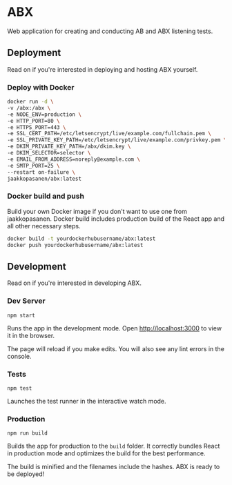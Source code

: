 # ABX
Web application for creating and conducting AB and ABX listening tests.

## Deployment
Read on if you're interested in deploying and hosting ABX yourself.

### Deploy with Docker
```bash
docker run -d \
-v /abx:/abx \
-e NODE_ENV=production \
-e HTTP_PORT=80 \
-e HTTPS_PORT=443 \
-e SSL_CERT_PATH=/etc/letsencrypt/live/example.com/fullchain.pem \
-e SSL_PRIVATE_KEY_PATH=/etc/letsencrypt/live/example.com/privkey.pem \
-e DKIM_PRIVATE_KEY_PATH=/abx/dkim.key \
-e DKIM_SELECTOR=selector \
-e EMAIL_FROM_ADDRESS=noreply@example.com \
-e SMTP_PORT=25 \
--restart on-failure \
jaakkopasanen/abx:latest
```

### Docker build and push
Build your own Docker image if you don't want to use one from jaakkopasanen. Docker build includes production build of
the React app and all other necessary steps.
```bash
docker build -t yourdockerhubusername/abx:latest
docker push yourdockerhubusername/abx:latest
```

## Development
Read on if you're interested in developing ABX.

### Dev Server
```
npm start
```
Runs the app in the development mode. Open [http://localhost:3000](http://localhost:3000) to view it in the browser.

The page will reload if you make edits. You will also see any lint errors in the console.

### Tests
```
npm test
```
Launches the test runner in the interactive watch mode.

### Production
```
npm run build
```
Builds the app for production to the `build` folder. It correctly bundles React in production mode and optimizes the
build for the best performance.

The build is minified and the filenames include the hashes. ABX is ready to be deployed!
